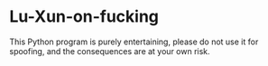 # Lu-Xun-on-fucking
This Python program is purely entertaining, please do not use it for spoofing, and the consequences are at your own risk.
